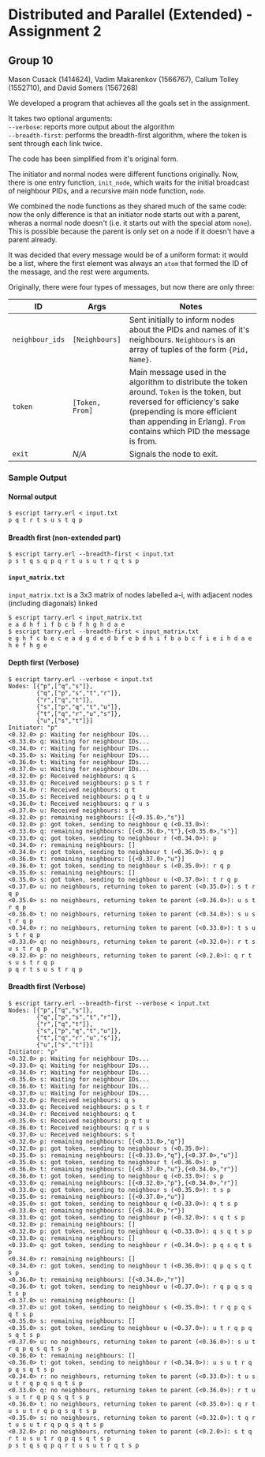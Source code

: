 
# Distributed and Parallel (Extended) - Assignment 2
## Group 10
Mason Cusack (1414624),
Vadim Makarenkov (1566767),
Callum Tolley (1552710), and
David Somers (1567268)

We developed a program that achieves all the goals set in the assignment.

It takes two optional arguments:<br/>
`--verbose`: reports more output about the algorithm<br/>
`--breadth-first`: performs the breadth-first algorithm, where the token is sent through each link twice.

The code has been simplified from it's original form.

The initiator and normal nodes were different functions originally. Now, there is one
entry function, `init_node`, which waits for the initial broadcast of neighbour PIDs,
and a recursive main node function, `node`.

We combined the node functions as they shared much of the same code: now the only
difference is that an initiator node starts out with a parent, wheras a normal node
doesn't (i.e. it starts out with the special atom `none`). This is possible because
the parent is only set on a node if it doesn't have a parent already.

It was decided that every message would be of a uniform format: it would be a list, where
the first element was always an `atom` that formed the ID of the message, and the rest
were arguments.

Originally, there were four types of messages, but now there are only three:

| ID | Args | Notes |
|----|------|-------|
| `neighbour_ids` | `[Neighbours]` | Sent initially to inform nodes about the PIDs and names of it's neighbours. `Neighbours` is an array of tuples of the form `{Pid, Name}`.
| `token` | `[Token, From]` | Main message used in the algorithm to distribute the token around. `Token` is the token, but reversed for efficiency's sake (prepending is more efficient than appending in Erlang). `From` contains which PID the message is from.
| `exit` | *N/A* | Signals the node to exit.


### Sample Output
#### Normal output
```console
$ escript tarry.erl < input.txt
p q t r t s u s t q p
```

#### Breadth first (non-extended part)
```console
$ escript tarry.erl --breadth-first < input.txt
p s t q s q p q r t u s u t r q t s p
```

#### `input_matrix.txt`
`input_matrix.txt` is a 3x3 matrix of nodes labelled a-i, with adjacent nodes (including diagonals) linked

```console
$ escript tarry.erl < input_matrix.txt
e a d h f i f b c b f h g h d a e
$ escript tarry.erl --breadth-first < input_matrix.txt
e g h f c b e c e a d g d e d b f e b d h i f b a b c f i e i h d a e h e f h g e
```

#### Depth first (Verbose)
```console
$ escript tarry.erl --verbose < input.txt
Nodes: [{"p",["q","s"]},
        {"q",["p","s","t","r"]},
        {"r",["q","t"]},
        {"s",["p","q","t","u"]},
        {"t",["q","r","u","s"]},
        {"u",["s","t"]}]
Initiator: "p"
<0.32.0> p: Waiting for neighbour IDs...
<0.33.0> q: Waiting for neighbour IDs...
<0.34.0> r: Waiting for neighbour IDs...
<0.35.0> s: Waiting for neighbour IDs...
<0.36.0> t: Waiting for neighbour IDs...
<0.37.0> u: Waiting for neighbour IDs...
<0.32.0> p: Received neighbours: q s
<0.33.0> q: Received neighbours: p s t r
<0.34.0> r: Received neighbours: q t
<0.35.0> s: Received neighbours: p q t u
<0.36.0> t: Received neighbours: q r u s
<0.37.0> u: Received neighbours: s t
<0.32.0> p: remaining neighbours: [{<0.35.0>,"s"}]
<0.32.0> p: got token, sending to neighbour q (<0.33.0>):
<0.33.0> q: remaining neighbours: [{<0.36.0>,"t"},{<0.35.0>,"s"}]
<0.33.0> q: got token, sending to neighbour r (<0.34.0>): p
<0.34.0> r: remaining neighbours: []
<0.34.0> r: got token, sending to neighbour t (<0.36.0>): q p
<0.36.0> t: remaining neighbours: [{<0.37.0>,"u"}]
<0.36.0> t: got token, sending to neighbour s (<0.35.0>): r q p
<0.35.0> s: remaining neighbours: []
<0.35.0> s: got token, sending to neighbour u (<0.37.0>): t r q p
<0.37.0> u: no neighbours, returning token to parent (<0.35.0>): s t r q p
<0.35.0> s: no neighbours, returning token to parent (<0.36.0>): u s t r q p
<0.36.0> t: no neighbours, returning token to parent (<0.34.0>): s u s t r q p
<0.34.0> r: no neighbours, returning token to parent (<0.33.0>): t s u s t r q p
<0.33.0> q: no neighbours, returning token to parent (<0.32.0>): r t s u s t r q p
<0.32.0> p: no neighbours, returning token to parent (<0.2.0>): q r t s u s t r q p
p q r t s u s t r q p
```

#### Breadth first (Verbose)
```console
$ escript tarry.erl --breadth-first --verbose < input.txt
Nodes: [{"p",["q","s"]},
        {"q",["p","s","t","r"]},
        {"r",["q","t"]},
        {"s",["p","q","t","u"]},
        {"t",["q","r","u","s"]},
        {"u",["s","t"]}]
Initiator: "p"
<0.32.0> p: Waiting for neighbour IDs...
<0.33.0> q: Waiting for neighbour IDs...
<0.34.0> r: Waiting for neighbour IDs...
<0.35.0> s: Waiting for neighbour IDs...
<0.36.0> t: Waiting for neighbour IDs...
<0.37.0> u: Waiting for neighbour IDs...
<0.32.0> p: Received neighbours: q s
<0.33.0> q: Received neighbours: p s t r
<0.34.0> r: Received neighbours: q t
<0.35.0> s: Received neighbours: p q t u
<0.36.0> t: Received neighbours: q r u s
<0.37.0> u: Received neighbours: s t
<0.32.0> p: remaining neighbours: [{<0.33.0>,"q"}]
<0.32.0> p: got token, sending to neighbour s (<0.35.0>):
<0.35.0> s: remaining neighbours: [{<0.33.0>,"q"},{<0.37.0>,"u"}]
<0.35.0> s: got token, sending to neighbour t (<0.36.0>): p
<0.36.0> t: remaining neighbours: [{<0.37.0>,"u"},{<0.34.0>,"r"}]
<0.36.0> t: got token, sending to neighbour q (<0.33.0>): s p
<0.33.0> q: remaining neighbours: [{<0.32.0>,"p"},{<0.34.0>,"r"}]
<0.33.0> q: got token, sending to neighbour s (<0.35.0>): t s p
<0.35.0> s: remaining neighbours: [{<0.37.0>,"u"}]
<0.35.0> s: got token, sending to neighbour q (<0.33.0>): q t s p
<0.33.0> q: remaining neighbours: [{<0.34.0>,"r"}]
<0.33.0> q: got token, sending to neighbour p (<0.32.0>): s q t s p
<0.32.0> p: remaining neighbours: []
<0.32.0> p: got token, sending to neighbour q (<0.33.0>): q s q t s p
<0.33.0> q: remaining neighbours: []
<0.33.0> q: got token, sending to neighbour r (<0.34.0>): p q s q t s p
<0.34.0> r: remaining neighbours: []
<0.34.0> r: got token, sending to neighbour t (<0.36.0>): q p q s q t s p
<0.36.0> t: remaining neighbours: [{<0.34.0>,"r"}]
<0.36.0> t: got token, sending to neighbour u (<0.37.0>): r q p q s q t s p
<0.37.0> u: remaining neighbours: []
<0.37.0> u: got token, sending to neighbour s (<0.35.0>): t r q p q s q t s p
<0.35.0> s: remaining neighbours: []
<0.35.0> s: got token, sending to neighbour u (<0.37.0>): u t r q p q s q t s p
<0.37.0> u: no neighbours, returning token to parent (<0.36.0>): s u t r q p q s q t s p
<0.36.0> t: remaining neighbours: []
<0.36.0> t: got token, sending to neighbour r (<0.34.0>): u s u t r q p q s q t s p
<0.34.0> r: no neighbours, returning token to parent (<0.33.0>): t u s u t r q p q s q t s p
<0.33.0> q: no neighbours, returning token to parent (<0.36.0>): r t u s u t r q p q s q t s p
<0.36.0> t: no neighbours, returning token to parent (<0.35.0>): q r t u s u t r q p q s q t s p
<0.35.0> s: no neighbours, returning token to parent (<0.32.0>): t q r t u s u t r q p q s q t s p
<0.32.0> p: no neighbours, returning token to parent (<0.2.0>): s t q r t u s u t r q p q s q t s p
p s t q s q p q r t u s u t r q t s p
```
